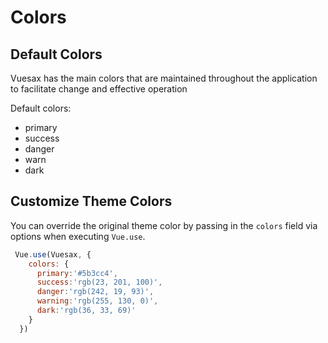 # Colors

<card subtitle="DefaultColors" :renderCode="false">

## Default Colors

Vuesax has the main colors that are maintained throughout the application to facilitate change and effective operation


Default colors:

- primary
- success
- danger
- warn
- dark

</card>


## Customize Theme Colors

You can override the original theme color by passing in the `colors` field via options when executing `Vue.use`.

```javascript
 Vue.use(Vuesax, {
    colors: {
      primary:'#5b3cc4',
      success:'rgb(23, 201, 100)',
      danger:'rgb(242, 19, 93)',
      warning:'rgb(255, 130, 0)',
      dark:'rgb(36, 33, 69)'
    }
  })
```
